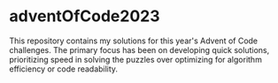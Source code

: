 # adventOfCode2023

This repository contains my solutions for this year's Advent of Code challenges. The primary focus has been on developing quick solutions, prioritizing speed in solving the puzzles over optimizing for algorithm efficiency or code readability.